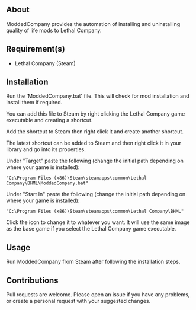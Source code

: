 ## About

ModdedCompany provides the automation of installing and uninstalling quality of life mods to Lethal Company.

## Requirement(s)

* Lethal Company (Steam)

## Installation

Run the 'ModdedCompany.bat' file. This will check for mod installation and install them if required.

You can add this file to Steam by right clicking the Lethal Company game executable and creating a shortcut.

Add the shortcut to Steam then right click it and create another shortcut.

The latest shortcut can be added to Steam and then right click it in your library and go into its properties.

Under "Target" paste the following (change the initial path depending on where your game is installed):

```
"C:\Program Files (x86)\Steam\steamapps\common\Lethal Company\BHML\ModdedCompany.bat"
```

Under "Start In" paste the following (change the initial path depending on where your game is installed):

```
"C:\Program Files (x86)\Steam\steamapps\common\Lethal Company\BHML"
```

Click the icon to change it to whatever you want. It will use the same image as the base game if you select the Lethal Company game executable.

## Usage

Run ModdedCompany from Steam after following the installation steps.

## Contributions

Pull requests are welcome. Please open an issue if you have any problems, or create a personal request with your suggested changes.
